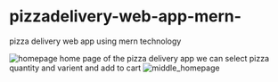 # pizzadelivery-web-app-mern-
pizza delivery web app using mern technology

![homepage](https://user-images.githubusercontent.com/61103916/160648314-3306d90b-430f-40c3-a6c7-c44e795dbb0d.jpg)
home page of the pizza delivery app we can select pizza quantity and varient and add to cart 
![middle_homepage](https://user-images.githubusercontent.com/61103916/160649381-ef65eff3-b0f7-4292-9610-34d2dfc62df7.jpg)
